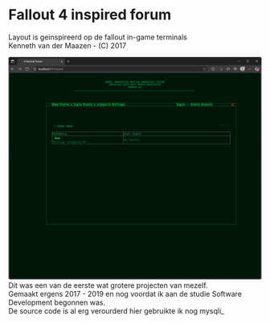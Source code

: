 # Fallout 4 inspired forum  
Layout is geinspireerd op de fallout in-game terminals  
Kenneth van der Maazen - (C) 2017  
  
![Index](./screenshot.png)  
Dit was een van de eerste wat grotere projecten van mezelf.  
Gemaakt ergens 2017 - 2019 en nog voordat ik aan de studie Software Development begonnen was.  
De source code is al erg verourderd hier gebruikte ik nog mysqli_  
